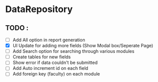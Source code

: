 # DataRepository

## TODO : 
- [ ] Add All option in report generation
- [x] UI Update for adding more fields (Show Modal box/Seperate Page)
- [ ] Add Search option for searching through various modules
- [ ] Create tables for new fields
- [ ] Show error if data couldn't be submitted
- [ ] Add Auto increment id on each field
- [ ] Add foreign key (faculty) on each module
